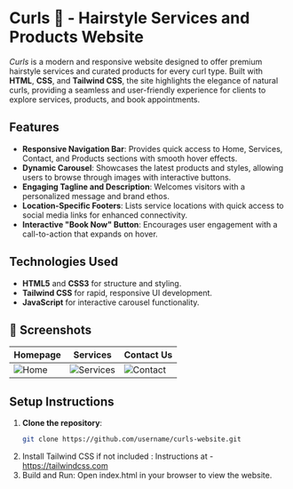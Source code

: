 # Curls 🌸 - Hairstyle Services and Products Website

*Curls* is a modern and responsive website designed to offer premium hairstyle services and curated products for every curl type. Built with **HTML**, **CSS**, and **Tailwind CSS**, the site highlights the elegance of natural curls, providing a seamless and user-friendly experience for clients to explore services, products, and book appointments.

## Features
- **Responsive Navigation Bar**: Provides quick access to Home, Services, Contact, and Products sections with smooth hover effects.
- **Dynamic Carousel**: Showcases the latest products and styles, allowing users to browse through images with interactive buttons.
- **Engaging Tagline and Description**: Welcomes visitors with a personalized message and brand ethos.
- **Location-Specific Footers**: Lists service locations with quick access to social media links for enhanced connectivity.
- **Interactive "Book Now" Button**: Encourages user engagement with a call-to-action that expands on hover.

## Technologies Used
- **HTML5** and **CSS3** for structure and styling.
- **Tailwind CSS** for rapid, responsive UI development.
- **JavaScript** for interactive carousel functionality.

## 📸 Screenshots
| Homepage       | Services      | Contact Us   |
|----------------|---------------|--------------|
| ![Home](screenshots/home.png) | ![Services](screenshots/services.png) | ![Contact](screenshots/contact.png) |

## Setup Instructions
1. **Clone the repository**:
   ```bash
   git clone https://github.com/username/curls-website.git
   ```
2. Install Tailwind CSS if not included : Instructions at - https://tailwindcss.com
3. Build and Run: Open index.html in your browser to view the website.

